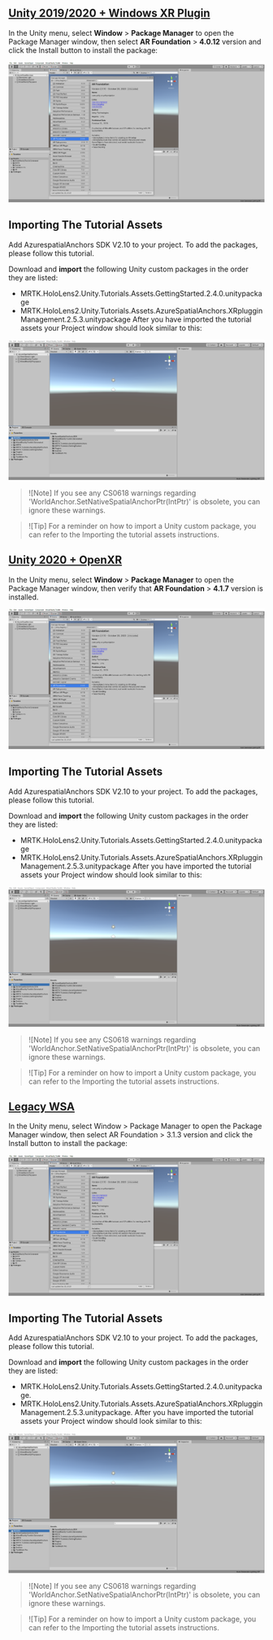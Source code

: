 ## [Unity 2019/2020 + Windows XR Plugin](#tab/winxr)

In the Unity menu, select **Window** > **Package Manager** to open the Package Manager window, then select **AR Foundation** > **4.0.12** version and click the Install button to install the package:

![Install AR Foundation package](../../media/asa-02-section-2-step-1-1.png)

## Importing The Tutorial Assets
Add AzurespatialAnchors SDK V2.10 to your project. To add the packages, please follow this tutorial.

Download and **import** the following Unity custom packages in the order they are listed:

* MRTK.HoloLens2.Unity.Tutorials.Assets.GettingStarted.2.4.0.unitypackage
* MRTK.HoloLens2.Unity.Tutorials.Assets.AzureSpatialAnchors.XRplugginManagement.2.5.3.unitypackage
After you have imported the tutorial assets your Project window should look similar to this:

![Import tutorial assests.](../../media/asa-02-section-3-step-1-1.png)

>![Note]
> If you see any CS0618 warnings regarding 'WorldAnchor.SetNativeSpatialAnchorPtr(IntPtr)' is obsolete, you can ignore these warnings.

>![Tip]
>For a reminder on how to import a Unity custom package, you can refer to the Importing the tutorial assets instructions.

## [Unity 2020 + OpenXR](#tab/openxr)

In the Unity menu, select **Window** > **Package Manager**  to open the Package Manager window, then verify that **AR Foundation** > **4.1.7** version is installed.

![install package through package manager](../../media/asa-02-section-2-step-1-1.png)

## Importing The Tutorial Assets
Add AzurespatialAnchors SDK V2.10 to your project. To add the packages, please follow this tutorial.

Download and **import** the following Unity custom packages in the order they are listed:

* MRTK.HoloLens2.Unity.Tutorials.Assets.GettingStarted.2.4.0.unitypackage
* MRTK.HoloLens2.Unity.Tutorials.Assets.AzureSpatialAnchors.XRplugginManagement.2.5.3.unitypackage
After you have imported the tutorial assets your Project window should look similar to this:

![Install AzurespatialAnchors package](../../media/asa-02-section-3-step-1-1.png)

>![Note]
> If you see any CS0618 warnings regarding 'WorldAnchor.SetNativeSpatialAnchorPtr(IntPtr)' is obsolete, you can ignore these warnings.

>![Tip]
>For a reminder on how to import a Unity custom package, you can refer to the Importing the tutorial assets instructions.

## [Legacy WSA](#tab/wsa)

In the Unity menu, select Window > Package Manager to open the Package Manager window, then select AR Foundation > 3.1.3 version and click the Install button to install the package:


![Install AR Foundation package - Legacy WSA](../../media/asa-02-section-2-step-1-1.png)


## Importing The Tutorial Assets
Add AzurespatialAnchors SDK V2.10 to your project. To add the packages, please follow this tutorial.

Download and **import** the following Unity custom packages in the order they are listed:

* MRTK.HoloLens2.Unity.Tutorials.Assets.GettingStarted.2.4.0.unitypackage.
* MRTK.HoloLens2.Unity.Tutorials.Assets.AzureSpatialAnchors.XRplugginManagement.2.5.3.unitypackage.
After you have imported the tutorial assets your Project window should look similar to this:

![Import AzurespatialAnchors package - Legacy WSA](../../media/asa-02-section-3-step-1-1.png)

>![Note]
> If you see any CS0618 warnings regarding 'WorldAnchor.SetNativeSpatialAnchorPtr(IntPtr)' is obsolete, you can ignore these warnings.

>![Tip]
>For a reminder on how to import a Unity custom package, you can refer to the Importing the tutorial assets instructions.



